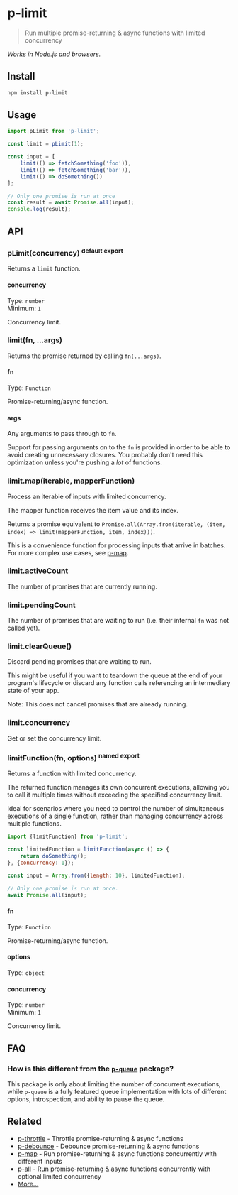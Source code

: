 # p-limit

> Run multiple promise-returning & async functions with limited concurrency

*Works in Node.js and browsers.*

## Install

```sh
npm install p-limit
```

## Usage

```js
import pLimit from 'p-limit';

const limit = pLimit(1);

const input = [
	limit(() => fetchSomething('foo')),
	limit(() => fetchSomething('bar')),
	limit(() => doSomething())
];

// Only one promise is run at once
const result = await Promise.all(input);
console.log(result);
```

## API

### pLimit(concurrency) <sup>default export</sup>

Returns a `limit` function.

#### concurrency

Type: `number`\
Minimum: `1`

Concurrency limit.

### limit(fn, ...args)

Returns the promise returned by calling `fn(...args)`.

#### fn

Type: `Function`

Promise-returning/async function.

#### args

Any arguments to pass through to `fn`.

Support for passing arguments on to the `fn` is provided in order to be able to avoid creating unnecessary closures. You probably don't need this optimization unless you're pushing a *lot* of functions.

### limit.map(iterable, mapperFunction)

Process an iterable of inputs with limited concurrency.

The mapper function receives the item value and its index.

Returns a promise equivalent to `Promise.all(Array.from(iterable, (item, index) => limit(mapperFunction, item, index)))`.

This is a convenience function for processing inputs that arrive in batches. For more complex use cases, see [p-map](https://github.com/sindresorhus/p-map).

### limit.activeCount

The number of promises that are currently running.

### limit.pendingCount

The number of promises that are waiting to run (i.e. their internal `fn` was not called yet).

### limit.clearQueue()

Discard pending promises that are waiting to run.

This might be useful if you want to teardown the queue at the end of your program's lifecycle or discard any function calls referencing an intermediary state of your app.

Note: This does not cancel promises that are already running.

### limit.concurrency

Get or set the concurrency limit.

### limitFunction(fn, options) <sup>named export</sup>

Returns a function with limited concurrency.

The returned function manages its own concurrent executions, allowing you to call it multiple times without exceeding the specified concurrency limit.

Ideal for scenarios where you need to control the number of simultaneous executions of a single function, rather than managing concurrency across multiple functions.

```js
import {limitFunction} from 'p-limit';

const limitedFunction = limitFunction(async () => {
	return doSomething();
}, {concurrency: 1});

const input = Array.from({length: 10}, limitedFunction);

// Only one promise is run at once.
await Promise.all(input);
```

#### fn

Type: `Function`

Promise-returning/async function.

#### options

Type: `object`

#### concurrency

Type: `number`\
Minimum: `1`

Concurrency limit.

## FAQ

### How is this different from the [`p-queue`](https://github.com/sindresorhus/p-queue) package?

This package is only about limiting the number of concurrent executions, while `p-queue` is a fully featured queue implementation with lots of different options, introspection, and ability to pause the queue.

## Related

- [p-throttle](https://github.com/sindresorhus/p-throttle) - Throttle promise-returning & async functions
- [p-debounce](https://github.com/sindresorhus/p-debounce) - Debounce promise-returning & async functions
- [p-map](https://github.com/sindresorhus/p-map) - Run promise-returning & async functions concurrently with different inputs
- [p-all](https://github.com/sindresorhus/p-all) - Run promise-returning & async functions concurrently with optional limited concurrency
- [More…](https://github.com/sindresorhus/promise-fun)
